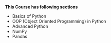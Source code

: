 **This Course has following sections**
 - Basics of Python
 - OOP (Object Oriented Programming) in Python
 - Advanced Python
 - NumPy
 - Pandas

